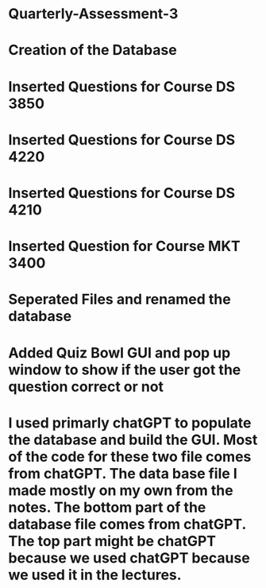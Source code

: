 # Quarterly-Assessment-3
# Creation of the Database
# Inserted Questions for Course DS 3850
# Inserted Questions for Course DS 4220
# Inserted Questions for Course DS 4210
# Inserted Question for Course MKT 3400
# Seperated Files and renamed the database
# Added Quiz Bowl GUI and pop up window to show if the user got the question correct or not


# I used primarly chatGPT to populate the database and build the GUI. Most of the code for these two file comes from chatGPT. The data base file I made mostly on my own from the notes. The bottom part of the database file comes from chatGPT. The top part might be chatGPT because we used chatGPT because we used it in the lectures.
